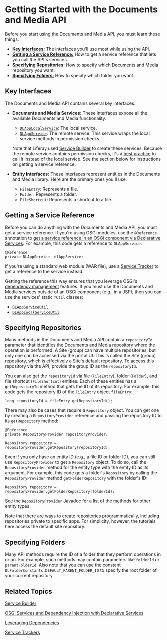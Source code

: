 # Getting Started with the Documents and Media API [](id=getting-started-with-the-documents-and-media-api)

Before you start using the Documents and Media API, you must learn these things: 

-   [**Key Interfaces:**](#key-interfaces) 
    The interfaces you'll use most while using the API. 
-   [**Getting a Service Reference:**](#getting-a-service-reference) 
    How to get a service reference that lets you call the API's services. 
-   [**Specifying Repositories:**](#specifying-repositories) How to specify
    which Documents and Media repository you want. 
-   [**Specifying Folders:**](#specifying-folders) How to specify which folder
    you want. 

## Key Interfaces [](id=key-interfaces)

The Documents and Media API contains several key interfaces: 

-   **Documents and Media Services:** These interfaces expose all the available 
    Documents and Media functionality: 

    -   [`DLAppLocalService`](@platform-ref@/7.1-latest/javadocs/portal-kernel/com/liferay/document/library/kernel/service/DLAppLocalService.html): 
        The local service. 
    -   [`DLAppService`](@platform-ref@/7.1-latest/javadocs/portal-kernel/com/liferay/document/library/kernel/service/DLAppService.html): 
        The remote service. This service wraps the local service 
        methods in permission checks. 

    Note that Liferay used 
    [Service Builder](/develop/tutorials/-/knowledge_base/7-1/service-builder) 
    to create these services. Because the remote service contains permission 
    checks, it's a 
    [best practice](/develop/tutorials/-/knowledge_base/7-1/creating-remote-services#using-service-builder-to-generate-remote-services) 
    to call it instead of the local service. See the section below for 
    instructions on getting a service reference. 

-   **Entity Interfaces:** These interfaces represent entities in the Documents 
    and Media library. Here are the primary ones you'll use: 

    -   `FileEntry`: Represents a file. 
    -   `Folder`: Represents a folder. 
    -   `FileShortcut`: Represents a shortcut to a file.

## Getting a Service Reference [](id=getting-a-service-reference)

Before you can do anything with the Documents and Media API, you must get
a service reference. If you're using OSGi modules, use the `@Reference`
annotation to 
[get a service reference in an OSGi component via Declarative Services](/develop/tutorials/-/knowledge_base/7-1/osgi-services-and-dependency-injection-with-declarative-services).
For example, this code gets a reference to `DLAppService`: 

    @Reference
    private DLAppService _dlAppService;

If you're using a standard web module (WAR file), use a 
[Service Tracker](https://dev.liferay.com/develop/tutorials/-/knowledge_base/7-1/service-trackers)
to get a reference to the service instead. 

Getting the reference this way ensures that you leverage OSGi's 
[dependency management](/develop/tutorials/-/knowledge_base/7-1/leveraging-dependencies)
features. If you must use the Documents and Media services outside of an OSGi
component (e.g., in a JSP), then you can use the services' static `*Util`
classes: 

-   [`DLAppServiceUtil`](@platform-ref@/7.1-latest/javadocs/portal-kernel/com/liferay/document/library/kernel/service/DLAppServiceUtil.html)
-   [`DLAppLocalServiceUtil`](@platform-ref@/7.1-latest/javadocs/portal-kernel/com/liferay/document/library/kernel/service/DLAppLocalServiceUtil.html)

## Specifying Repositories [](id=specifying-repositories)

Many methods in the Documents and Media API contain a `repositoryId` parameter
that identifies the Documents and Media repository where the operation is
performed. A Site (group) can have multiple repositories, but only one can be
accessed via the portal UI. This is called the Site (group) repository, which is
effectively a Site's default repository. To access this repository via the API,
provide the group ID as the `repositoryId`. 

You can also get the `repositoryId` via file (`FileEntry`), folder (`Folder`), 
and file shortcut (`FileShortcut`) entities. Each of these entities has
a `getRepositoryId` method that gets the ID of its repository. For example, this
code gets the repository ID of the `FileEntry` object `fileEntry`: 

    long repositoryId = fileEntry.getRepositoryId();

There may also be cases that require a `Repository` object. You can get one by 
creating a `RepositoryProvider` reference and passing the repository ID to its 
`getRepository` method: 

    @Reference
    private RepositoryProvider repositoryProvider;

    Repository repository = repositoryProvider.getRepository(repositoryId);

Even if you only have an entity ID (e.g., a file ID or folder ID), you can still 
use `RepositoryProvider` to get a `Repository` object. To do so, call the 
`RepositoryProvider` method for the entity type with the entity ID as its 
argument. For example, this code gets a folder's `Repository` by calling the 
`RepositoryProvider` method `getFolderRepository` with the folder's ID: 

    Repository repository = repositoryProvider.getFolderRepository(folderId);

See the 
[`RepositoryProvider` Javadoc](@platform-ref@/7.1-latest/javadocs/portal-kernel/com/liferay/portal/kernel/repository/RepositoryProvider.html)
for a list of the methods for other entity types. 

Note that there are ways to create repositories programmatically, including 
repositories private to specific apps. For simplicity, however, the tutorials 
here access the default site repository. 

## Specifying Folders [](id=specifying-folders)

Many API methods require the ID of a folder that they perform operations in or 
on. For example, such methods may contain parameters like `folderId` or 
`parentFolderId`. Also note that you can use the constant 
`DLFolderConstants.DEFAULT_PARENT_FOLDER_ID` to specify the root folder of your
current repository. 

## Related Topics [](id=related-topics)

[Service Builder](/develop/tutorials/-/knowledge_base/7-1/service-builder)

[OSGi Services and Dependency Injection with Declarative Services](/develop/tutorials/-/knowledge_base/7-1/osgi-services-and-dependency-injection-with-declarative-services)

[Leveraging Dependencies](/develop/tutorials/-/knowledge_base/7-1/leveraging-dependencies)

[Service Trackers](/develop/tutorials/-/knowledge_base/7-1/service-trackers)
